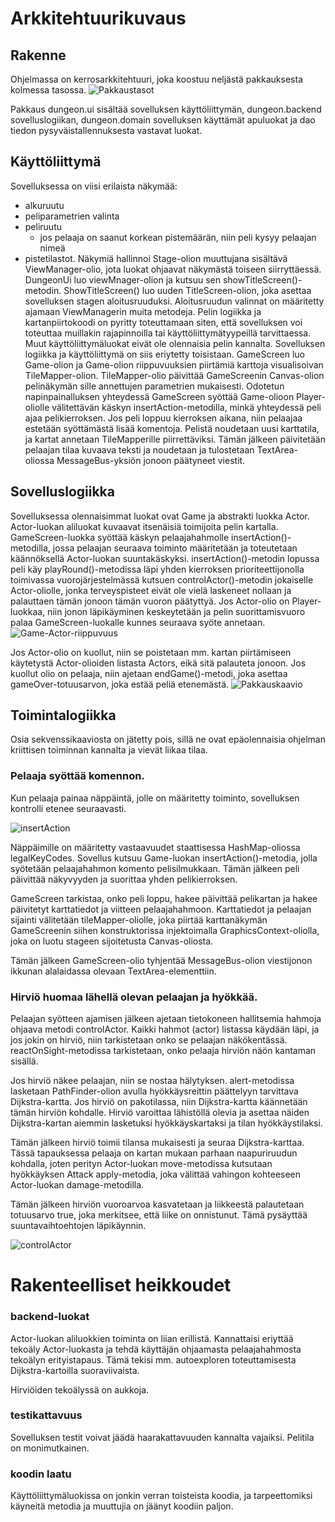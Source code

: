 # Arkkitehtuurikuvaus
## Rakenne
Ohjelmassa on kerrosarkkitehtuuri, joka koostuu neljästä pakkauksesta kolmessa tasossa.
![Pakkaustasot](pakkausarkkitehtuuri.png)

Pakkaus dungeon.ui sisältää sovelluksen käyttöliittymän, dungeon.backend sovelluslogiikan, dungeon.domain sovelluksen käyttämät apuluokat ja dao tiedon pysyväistallennuksesta vastavat luokat.

## Käyttöliittymä
Sovelluksessa on viisi erilaista näkymää:  
- alkuruutu
- peliparametrien valinta
- peliruutu
    - jos pelaaja on saanut korkean pistemäärän, niin peli kysyy pelaajan nimeä
- pistetilastot.
Näkymiä hallinnoi Stage-olion muuttujana sisältävä ViewManager-olio, jota luokat ohjaavat näkymästä toiseen siirryttäessä. DungeonUi luo viewMnager-olion ja kutsuu sen showTitleScreen()-metodin. ShowTitleScreen() luo uuden TitleScreen-olion, joka asettaa sovelluksen stagen aloitusruuduksi. Aloitusruudun valinnat on määritetty ajamaan ViewManagerin muita metodeja.
Pelin logiikka ja kartanpiirtokoodi on pyritty toteuttamaan siten, että sovelluksen voi toteuttaa muillakin rajapinnoilla tai käyttöliittymätyypeillä tarvittaessa. Muut käyttöliittymäluokat eivät ole olennaisia pelin kannalta. Sovelluksen logiikka ja käyttöliittymä on siis eriytetty toisistaan.
GameScreen luo Game-olion ja Game-olion riippuvuuksien piirtämiä karttoja visualisoivan TileMapper-olion. TileMapper-olio päivittää GameScreenin Canvas-olion pelinäkymän sille annettujen parametrien mukaisesti. Odotetun napinpainalluksen yhteydessä GameScreen syöttää Game-olioon Player-oliolle välitettävän käskyn insertAction-metodilla, minkä yhteydessä peli ajaa pelikierroksen. Jos peli loppuu kierroksen aikana, niin pelaajaa estetään syöttämästä lisää komentoja. Pelistä noudetaan uusi karttatila, ja kartat annetaan TileMapperille piirrettäviksi. Tämän jälkeen päivitetään pelaajan tilaa kuvaava teksti ja noudetaan ja tulostetaan TextArea-oliossa MessageBus-yksiön jonoon päätyneet viestit.

## Sovelluslogiikka
Sovelluksessa olennaisimmat luokat ovat Game ja abstrakti luokka Actor. Actor-luokan aliluokat kuvaavat itsenäisiä toimijoita pelin kartalla. GameScreen-luokka syöttää käskyn pelaajahahmolle insertAction()-metodilla, jossa pelaajan seuraava toiminto määritetään ja toteutetaan käännöksellä Actor-luokan suuntakäskyksi.
insertAction()-metodin lopussa peli käy playRound()-metodissa läpi yhden kierroksen prioriteettijonolla toimivassa vuorojärjestelmässä kutsuen controlActor()-metodin jokaiselle Actor-oliolle, jonka terveyspisteet eivät ole vielä laskeneet nollaan ja palauttaen tämän jonoon tämän vuoron päätyttyä. Jos Actor-olio on Player-luokkaa, niin jonon läpikäyminen keskeytetään ja pelin suorittamisvuoro palaa GameScreen-luokalle kunnes seuraava syöte annetaan.
![Game-Actor-riippuvuus](gameactor.png)

Jos Actor-olio on kuollut, niin se poistetaan mm. kartan piirtämiseen käytetystä Actor-olioiden listasta Actors, eikä sitä palauteta jonoon. Jos kuollut olio on pelaaja, niin ajetaan endGame()-metodi, joka asettaa gameOver-totuusarvon, joka estää peliä etenemästä.
![Pakkauskaavio](pakkauskaavio.png)

## Toimintalogiikka
Osia sekvenssikaaviosta on jätetty pois, sillä ne ovat epäolennaisia ohjelman kriittisen toiminnan kannalta ja vievät liikaa tilaa.

### Pelaaja syöttää komennon.
Kun pelaaja painaa näppäintä, jolle on määritetty toiminto, sovelluksen kontrolli etenee seuraavasti.

![insertAction](insertAction.png)

Näppäimille on määritetty vastaavuudet staattisessa HashMap-oliossa legalKeyCodes. Sovellus kutsuu Game-luokan insertAction()-metodia, jolla syötetään pelaajahahmon komento pelisilmukkaan. Tämän jälkeen peli päivittää näkyvyyden ja suorittaa yhden pelikierroksen.

GameScreen tarkistaa, onko peli loppu, hakee päivittää pelikartan ja hakee päivitetyt karttatiedot ja viitteen pelaajahahmoon. Karttatiedot ja pelaajan sijainti välitetään tileMapper-oliolle, joka piirtää karttanäkymän GameScreenin siihen konstruktorissa injektoimalla GraphicsContext-oliolla, joka on luotu stageen sijoitetusta Canvas-oliosta.

Tämän jälkeen GameScreen-olio tyhjentää MessageBus-olion viestijonon ikkunan alalaidassa olevaan TextArea-elementtiin.

### Hirviö huomaa lähellä olevan pelaajan ja hyökkää.
Pelaajan syötteen ajamisen jälkeen ajetaan tietokoneen hallitsemia hahmoja ohjaava metodi controlActor. Kaikki hahmot (actor) listassa käydään läpi, ja jos jokin on hirviö, niin tarkistetaan onko se pelaajan näkökentässä. reactOnSight-metodissa tarkistetaan, onko pelaaja hirviön näön kantaman sisällä.

Jos hirviö näkee pelaajan, niin se nostaa hälytyksen. alert-metodissa lasketaan PathFinder-olion avulla hyökkäysreittin päättelyyn tarvittava Dijkstra-kartta. Jos hirviö on pakotilassa, niin Dijkstra-kartta käännetään tämän hirviön kohdalle. Hirviö varoittaa lähistöllä olevia ja asettaa näiden Dijkstra-kartan aiemmin lasketuksi hyökkäyskartaksi ja tilan hyökkäystilaksi.

Tämän jälkeen hirviö toimii tilansa mukaisesti ja seuraa Dijkstra-karttaa. Tässä tapauksessa pelaaja on kartan mukaan parhaan naapuriruudun kohdalla, joten perityn Actor-luokan move-metodissa kutsutaan hyökkäyksen Attack apply-metodia, joka välittää vahingon kohteeseen Actor-luokan damage-metodilla.

Tämän jälkeen hirviön vuoroarvoa kasvatetaan ja liikkeestä palautetaan totuusarvo true, joka merkitsee, että liike on onnistunut. Tämä pysäyttää suuntavaihtoehtojen läpikäynnin.

![controlActor](controlActor.png)

# Rakenteelliset heikkoudet
### backend-luokat
Actor-luokan aliluokkien toiminta on liian erillistä. Kannattaisi eriyttää tekoäly Actor-luokasta ja tehdä käyttäjän ohjaamasta pelaajahahmosta tekoälyn erityistapaus. Tämä tekisi mm. autoexploren toteuttamisesta Dijkstra-kartoilla suoraviivaista.

Hirviöiden tekoälyssä on aukkoja.

### testikattavuus
Sovelluksen testit voivat jäädä haarakattavuuden kannalta vajaiksi. Pelitila on monimutkainen.

### koodin laatu
Käyttöliittymäluokissa on jonkin verran toisteista koodia, ja tarpeettomiksi käyneitä metodia ja muuttujia on jäänyt koodiin paljon.
